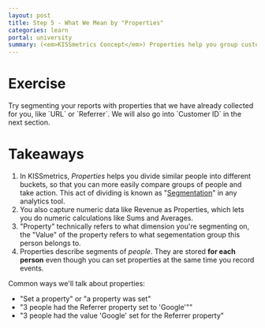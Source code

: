 ```yaml
---
layout: post
title: Step 5 - What We Mean by "Properties"
categories: learn
portal: university
summary: (<em>KISSmetrics Concept</em>) Properties help you group customers into buckets to effectively compare them.
---
```

# Exercise
<div class="alert alert-success alert-block">
Try segmenting your reports with properties that we have already collected for you, like `URL` or `Referrer`. We will also go into `Customer ID` in the next section.
</div>

# Takeaways

1. In KISSmetrics, *Properties* helps you divide similar people into different buckets, so that you can more easily compare groups of people and take action. This act of dividing is known as "[Segmentation][segmentation]" in any analytics tool.
2. You also capture numeric data like Revenue as Properties, which lets you do numeric calculations like Sums and Averages.
3. "Property" technically refers to what dimension you're segmenting on, the "Value" of the property refers to what segementation group this person belongs to.
4. Properties describe segments of *people*. They are stored **for each person** even though you can set properties at the same time you record events.

Common ways we'll talk about properties:

* "Set a property" or "a property was set"
* "3 people had the Referrer property set to 'Google'""
* "3 people had the value 'Google' set for the Referrer property"

[segmentation]: http://www.kaushik.net/avinash/web-analytics-101-definitions-goals-metrics-kpis-dimensions-targets/#segment